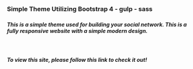 <h3>Simple Theme Utilizing Bootstrap 4 - gulp - sass<h3>

<h5>This is a simple theme used for building your social network. This is a fully responsive website with a simple modern design.</h5>

<br>

<h5>To view this site, please follow this link to check it out! </h5>
